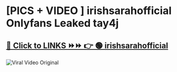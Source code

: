 
 # [PICS + VIDEO ] irishsarahofficial Onlyfans Leaked tay4j

## <h2><a href="https://clipsfans.com/irishsarahofficial&ref=git">🔗 Click to LINKS ⏩⏩ 👉 🟢 irishsarahofficial </a></h2>

<a href="https://clipsfans.com/irishsarahofficial&ref=git" rel="nofollow" data-target="animated-image.originalLink"><img src="https://i.ibb.co.com/xMMVF88/686577567.gif" alt="Viral Video Original" style="max-width: 100%; display: inline-block;" data-target="animated-image.originalImage"></a>

